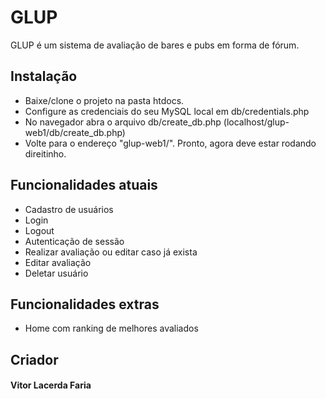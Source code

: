 # GLUP

GLUP é um sistema de avaliação de bares e pubs em forma de fórum.

## Instalação

- Baixe/clone o projeto na pasta htdocs.
- Configure as credenciais do seu MySQL local em db/credentials.php
- No navegador abra o arquivo db/create_db.php (localhost/glup-web1/db/create_db.php)
- Volte para o endereço "glup-web1/". Pronto, agora deve estar rodando direitinho.

## Funcionalidades atuais

- Cadastro de usuários
- Login
- Logout
- Autenticação de sessão
- Realizar avaliação ou editar caso já exista
- Editar avaliação
- Deletar usuário

## Funcionalidades extras
- Home com ranking de melhores avaliados

## Criador
#### Vitor Lacerda Faria
